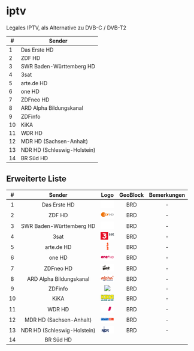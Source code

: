 # iptv
Legales IPTV, als Alternative zu DVB-C / DVB-T2


| # | Sender |
| --- | --- |
| 1 | Das Erste HD |
| 2 | ZDF HD |
| 3 | SWR Baden-Württemberg HD |
| 4 | 3sat |
| 5 | arte.de HD|
| 6 | one HD |
| 7 | ZDFneo HD |
| 8 | ARD Alpha Bildungskanal |
| 9 | ZDFinfo |
|10 | KiKA |
|11 | WDR HD |
|12 | MDR HD (Sachsen-Anhalt)|
|13 | NDR HD (Schleswig-Holstein)|
|14 | BR Süd HD|

<h2>Erweiterte Liste</h2>

| #   | Sender           | Logo  | GeoBlock | Bemerkungen |
|:---:|:----------------:|:-----:|:----:|:------:|
| 1   | Das Erste HD     | <img height="20" src="https://raw.githubusercontent.com/embreq/iptv/main/logos/tv/de/daserstehd.png"/> | BRD| - |
| 2   | ZDF HD     | <img height="20" src="https://raw.githubusercontent.com/embreq/iptv/main/logos/tv/de/zdfhd.png"/> | BRD| - |
| 3   | SWR Baden-Württemberg HD | <img height="20" src="https://raw.githubusercontent.com/embreq/iptv/main/logos/tv/de/swrhd.png"/> | BRD| - |
| 4   | 3sat | <img height="20" src="https://raw.githubusercontent.com/embreq/iptv/main/logos/tv/de/3sat.png"/> | BRD| - |
| 5   | arte.de HD| <img height="20" src="https://raw.githubusercontent.com/embreq/iptv/main/logos/tv/de/artehd.png"/> | BRD| - |
| 6   | one HD | <img height="20" src="https://raw.githubusercontent.com/embreq/iptv/main/logos/tv/de/onehd.png"/> | BRD| - |
| 7   | ZDFneo HD | <img height="20" src="https://raw.githubusercontent.com/embreq/iptv/main/logos/tv/de/zdfneohd.png"/> | BRD| - |
| 8   | ARD Alpha Bildungskanal | <img height="20" src="https://raw.githubusercontent.com/embreq/iptv/main/logos/tv/de/ardalpha.png"/> | BRD| - |
| 9   | ZDFinfo | <img height="20" src="https://raw.githubusercontent.com/embreq/iptv/main/logos/tv/de/zdfinfo.png"/> | BRD| - |
|10   | KiKA | <img height="20" src="https://raw.githubusercontent.com/embreq/iptv/main/logos/tv/de/kika.png"/> | BRD| - |
|11   | WDR HD | <img height="20" src="https://raw.githubusercontent.com/embreq/iptv/main/logos/tv/de/wdrhd.png"/> | BRD| - |
|12   | MDR HD (Sachsen-Anhalt)| <img height="20" src="https://raw.githubusercontent.com/embreq/iptv/main/logos/tv/de/mdrhd.png"/> | BRD| - |
|13   | NDR HD (Schleswig-Holstein)| <img height="20" src="https://raw.githubusercontent.com/embreq/iptv/main/logos/tv/de/ndrhd.png"/> | BRD| - |
|14   | BR Süd HD|